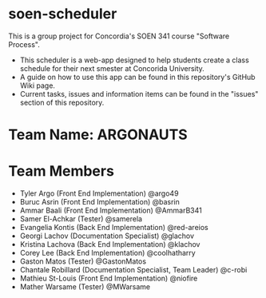soen-scheduler
==============
This is a group project for Concordia's SOEN 341 course "Software Process". 
- This scheduler is a web-app designed to help students create a class schedule for their next smester at Concorida University.
- A guide on how to use this app can be found in this repository's GitHub Wiki page.
- Current tasks, issues and information items can be found in the "issues" section of this repository.

Team Name: ARGONAUTS
==============
 
Team Members 
==============
- Tyler Argo (Front End Implementation) @argo49
- Buruc Asrin (Front End Implementation) @basrin
- Ammar Baali (Front End Implementation) @AmmarB341
- Samer El-Achkar (Tester) @samerela
- Evangelia Kontis (Back End Implementation)  @red-areios
- Georgi Lachov (Documentation Specialist) @glachov
- Kristina Lachova (Back End Implementation) @klachov
- Corey Lee (Back End Implementation) @coolhatharry
- Gaston Matos (Tester) @GastonMatos
- Chantale Robillard (Documentation Specialist, Team Leader) @c-robi
- Mathieu St-Louis (Front End Implementation) @niofire
- Mather Warsame (Tester) @MWarsame
